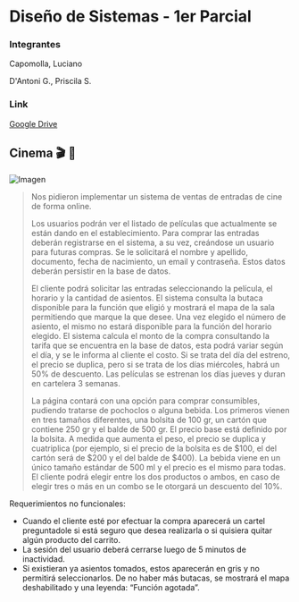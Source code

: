 # Diseño de Sistemas - 1er Parcial 

### Integrantes
Capomolla, Luciano

D'Antoni G., Priscila S.

### Link
[Google Drive](https://drive.google.com/drive/u/1/folders/1LmEufCj5gzect8zBlHH6bKDe1CgIHYDt)

## Cinema :clapper: :popcorn:	

![Imagen](https://cooltivarte.com/portal/wp-content/uploads/2020/08/por-que-se-comen-palomitas-en-el-cine-en-vez-de-otros-039-snacks-039.jpg)

>Nos pidieron implementar un sistema de ventas de entradas de cine de forma online. 
>
>Los usuarios podrán ver el listado de películas que actualmente se están dando en el establecimiento. Para comprar las entradas deberán registrarse en el sistema, a su vez, creándose un usuario para futuras compras. Se le solicitará el nombre y apellido, documento, fecha de nacimiento, un email y contraseña. Estos datos deberán persistir en la base de datos.
>
>El cliente podrá solicitar las entradas seleccionando la película, el horario y la cantidad de asientos. El sistema consulta la butaca disponible para la función que eligió y mostrará el mapa de la sala permitiendo que marque la que desee. Una vez elegido el número de asiento, el mismo no estará disponible para la función del horario elegido.
>El sistema calcula el monto de la compra consultando la tarifa que se encuentra en la base de datos, esta podrá variar según el día, y se le informa al cliente el costo. Si se trata del día del estreno, el precio se duplica, pero si se trata de los días miércoles, habrá un 50% de descuento. 
Las películas se estrenan los días jueves y duran en cartelera 3 semanas.
>
>La página contará con una opción para comprar consumibles, pudiendo tratarse de pochoclos o alguna bebida. Los primeros vienen en tres tamaños diferentes, una bolsita de 100 gr, un cartón que contiene 250 gr y el balde de 500 gr. El precio base está definido por la bolsita. A medida que aumenta el peso, el precio se duplica y cuatriplica (por ejemplo, si el precio de la bolsita es de $100, el del cartón será de $200 y el del balde de $400). La bebida viene en un único tamaño estándar de 500 ml y el precio es el mismo para todas. 
>El cliente podrá elegir entre los dos productos o ambos, en caso de elegir tres o más en un combo se le otorgará un descuento del 10%.

Requerimientos no funcionales: 
- Cuando el cliente esté por efectuar la compra aparecerá un cartel preguntadole si está seguro que desea realizarla o si quisiera quitar algún producto del carrito. 
- La sesión del usuario deberá cerrarse luego de 5 minutos de inactividad.
- Si existieran ya asientos tomados, estos aparecerán en gris y no permitirá seleccionarlos. De no haber más butacas, se mostrará el mapa deshabilitado y una leyenda: “Función agotada”.
